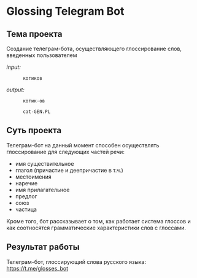 Glossing Telegram Bot
========================


## Тема проекта

Создание телеграм-бота, осуществляющего глоссирование слов, введенных пользователем

*input:* 

          котиков

*output:* 

          котик-ов 

          cat-GEN.PL



## Суть проекта

Телеграм-бот на данный момент способен осуществлять глоссирование для следующих частей речи:

- имя существительное
- глагол (причастие и деепричастие в т.ч.)
- местоимения
- наречие
- имя прилагательное
- предлог
- союз
- частица

Кроме того, бот рассказывает о том, как работает система глоссов и как соотносятся грамматические характеристики слов с глоссами.

## Результат работы

Телеграм-бот, глоссирующий слова русского языка: https://t.me/glosses_bot
